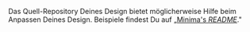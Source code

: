 Das Quell-Repository Deines Design bietet möglicherweise Hilfe beim Anpassen Deines Design. Beispiele findest Du auf „[Minima's _README_](https://github.com/jekyll/minima#customizing-templates)."
